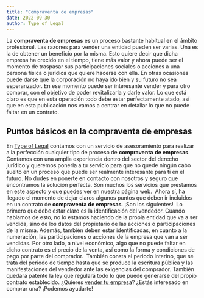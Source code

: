```yaml
---
title: "Compraventa de empresas"
date: 2022-09-30
author: Type of Legal
---
```


La **compraventa de empresas** es un proceso bastante habitual en el ámbito profesional. Las razones para vender una entidad pueden ser varias. Una es la de obtener un beneficio por la misma. Esto quiere decir que dicha empresa ha crecido en el tiempo, tiene más valor y ahora puede ser el momento de traspasar sus participaciones sociales o acciones a una persona física o jurídica que quiere hacerse con ella. En otras ocasiones puede darse que la corporación no haya ido bien y su futuro no sea esperanzador. En ese momento puede ser interesante vender y para otro comprar, con el objetivo de poder revitalizarla y darle valor. Lo que está claro es que en esta operación todo debe estar perfectamente atado, así que en esta publicación nos vamos a centrar en detallar lo que no puede faltar en un contrato. 

**Puntos básicos en la compraventa de empresas** 
-------------------------------------------------

En [Type of Legal](https://typeoflegal.com/) contamos con un servicio de asesoramiento para realizar a la perfección cualquier tipo de proceso de **compraventa** **de empresas**. Contamos con una amplia experiencia dentro del sector del derecho jurídico y queremos ponerla a tu servicio para que no quede ningún cabo suelto en un proceso que puede ser realmente interesante para ti en el futuro. No dudes en ponerte en contacto con nosotros y seguro que encontramos la solución perfecta. Son muchos los servicios que prestamos en este aspecto y que puedes ver en nuestra página web.  Ahora sí, ha llegado el momento de dejar claros algunos puntos que deben ir incluidos en un contrato de **compraventa de empresas**. ¡Son los siguientes!  Lo primero que debe estar claro es la identificación del vendedor. Cuando hablamos de esto, no lo estamos haciendo de la propia entidad que va a ser vendida, sino de los datos del propietario de las acciones o participaciones de la misma. Además, también deben estar identificadas, en cuanto a la numeración, las participaciones o acciones de la empresa que van a ser vendidas. Por otro lado, a nivel económico, algo que no puede faltar en dicho contrato es el precio de la venta, así como la forma y condiciones de pago por parte del comprador.  También consta el periodo interino, que se trata del periodo de tiempo hasta que se produce la escritura pública y las manifestaciones del vendedor ante las exigencias del comprador. También quedará patente la ley que regulará todo lo que puede generarse del propio contrato establecido. ¿Quieres [vender tu empresa](https://typeoflegal.com/compraventa-de-empresas/)? ¿Estás interesado en comprar una? ¡Podemos ayudarte!
